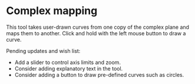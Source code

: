 # Complex mapping

This tool takes user-drawn curves from one copy of the complex plane and maps them to another. Click and hold with the left mouse button to draw a curve.

Pending updates and wish list:
- Add a slider to control axis limits and zoom.
- Consider adding explanatory text in the tool.
- Consider adding a button to draw pre-defined curves such as circles.
